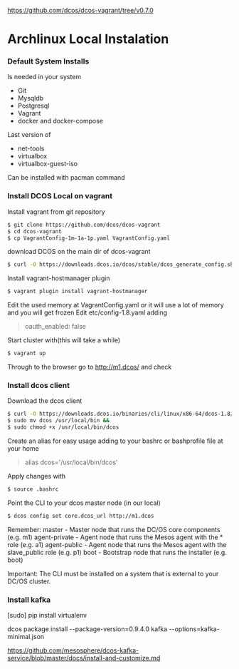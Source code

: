 https://github.com/dcos/dcos-vagrant/tree/v0.7.0

# Archlinux Local Instalation
### Default System Installs

Is needed in your system
  - Git
  - Mysqldb
  - Postgresql
  - Vagrant
  - docker and docker-compose

Last version of
  - net-tools
  - virtualbox
  - virtualbox-guest-iso

Can be installed with pacman command

### Install DCOS Local on vagrant
Install vagrant from git repository
```sh
$ git clone https://github.com/dcos/dcos-vagrant
$ cd dcos-vagrant
$ cp VagrantConfig-1m-1a-1p.yaml VagrantConfig.yaml
```
download DCOS on the main dir of dcos-vagrant
```sh
$ curl -O https://downloads.dcos.io/dcos/stable/dcos_generate_config.sh
```

Install vagrant-hostmanager plugin
```sh
$ vagrant plugin install vagrant-hostmanager
```
Edit the used memory at VagrantConfig.yaml or it will use a lot of memory and you will get frozen
Edit etc/config-1.8.yaml adding
> oauth_enabled: false

Start cluster with(this will take a while)
```sh
$ vagrant up
```
Through to the browser go to http://m1.dcos/ and check

### Install dcos client
Download the dcos client
```sh
$ curl -O https://downloads.dcos.io/binaries/cli/linux/x86-64/dcos-1.8/dcos
$ sudo mv dcos /usr/local/bin &&
$ sudo chmod +x /usr/local/bin/dcos
```
Create an alias for easy usage adding to your bashrc or bashprofile file at your home
> alias dcos='/usr/local/bin/dcos'

Apply changes with
```sh
$ source .bashrc
```
Point the CLI to your dcos master node (in our local)
```sh
$ dcos config set core.dcos_url http://m1.dcos
```
Remember:
master - Master node that runs the DC/OS core components (e.g. m1)
agent-private - Agent node that runs the Mesos agent with the * role (e.g. a1)
agent-public - Agent node that runs the Mesos agent with the slave_public role (e.g. p1)
boot - Bootstrap node that runs the installer (e.g. boot)

Important: The CLI must be installed on a system that is external to your DC/OS cluster.

### Install kafka

[sudo] pip install virtualenv

dcos package install --package-version=0.9.4.0 kafka --options=kafka-minimal.json

https://github.com/mesosphere/dcos-kafka-service/blob/master/docs/install-and-customize.md
